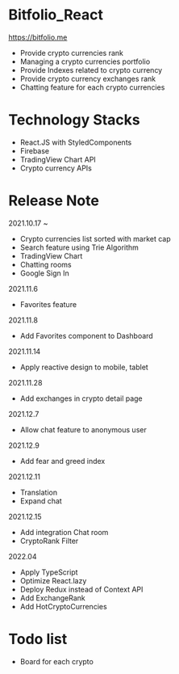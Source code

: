 # Bitfolio_React

https://bitfolio.me

- Provide crypto currencies rank
- Managing a crypto currencies portfolio
- Provide Indexes related to crypto currency
- Provide crypto currency exchanges rank
- Chatting feature for each crypto currencies

# Technology Stacks

- React.JS with StyledComponents
- Firebase
- TradingView Chart API
- Crypto currency APIs

# Release Note

2021.10.17 ~ 

- Crypto currencies list sorted with market cap
- Search feature using Trie Algorithm
- TradingView Chart
- Chatting rooms
- Google Sign In

2021.11.6

- Favorites feature

2021.11.8

- Add Favorites component to Dashboard

2021.11.14

- Apply reactive design to mobile, tablet

2021.11.28

- Add exchanges in crypto detail page

2021.12.7

- Allow chat feature to anonymous user

2021.12.9

- Add fear and greed index

2021.12.11

- Translation
- Expand chat

2021.12.15

- Add integration Chat room
- CryptoRank Filter

2022.04

- Apply TypeScript
- Optimize React.lazy
- Deploy Redux instead of Context API
- Add ExchangeRank
- Add HotCryptoCurrencies


# Todo list
- Board for each crypto
